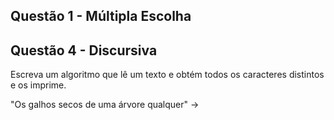 ## Questão 1 - Múltipla Escolha




## Questão 4 - Discursiva

Escreva um algoritmo que lê um texto e obtém todos os caracteres distintos e os imprime.

"Os galhos secos de uma árvore qualquer" -> 
